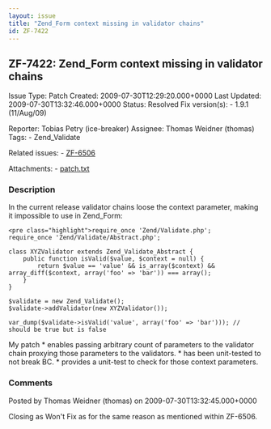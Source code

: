 ```yaml
---
layout: issue
title: "Zend_Form context missing in validator chains"
id: ZF-7422
---
```


ZF-7422: Zend\_Form context missing in validator chains
-------------------------------------------------------

 Issue Type: Patch Created: 2009-07-30T12:29:20.000+0000 Last Updated: 2009-07-30T13:32:46.000+0000 Status: Resolved Fix version(s): - 1.9.1 (11/Aug/09)
 
 Reporter:  Tobias Petry (ice-breaker)  Assignee:  Thomas Weidner (thomas)  Tags: - Zend\_Validate
 
 Related issues: - [ZF-6506](/issues/browse/ZF-6506)
 
 Attachments: - [patch.txt](/issues/secure/attachment/12115/patch.txt)
 
### Description

In the current release validator chains loose the context parameter, making it impossible to use in Zend\_Form:

 
    <pre class="highlight">require_once 'Zend/Validate.php';
    require_once 'Zend/Validate/Abstract.php';
    
    class XYZValidator extends Zend_Validate_Abstract {
        public function isValid($value, $context = null) {
            return $value == 'value' && is_array($context) && array_diff($context, array('foo' => 'bar')) === array();
        }
    }
    
    $validate = new Zend_Validate();
    $validate->addValidator(new XYZValidator());
    
    var_dump($validate->isValid('value', array('foo' => 'bar'))); // should be true but is false

My patch \* enables passing arbitrary count of parameters to the validator chain proxying those parameters to the validators. \* has been unit-tested to not break BC. \* provides a unit-test to check for those context parameters.

 

 

### Comments

Posted by Thomas Weidner (thomas) on 2009-07-30T13:32:45.000+0000

Closing as Won't Fix as for the same reason as mentioned within ZF-6506.

 

 